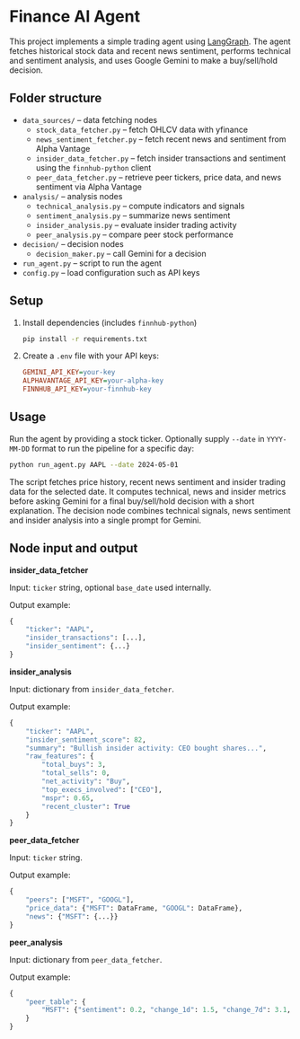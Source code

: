 # Finance AI Agent

This project implements a simple trading agent using [LangGraph](https://github.com/langchain-ai/langgraph). The agent fetches historical stock data and recent news sentiment, performs technical and sentiment analysis, and uses Google Gemini to make a buy/sell/hold decision.

## Folder structure

- `data_sources/` – data fetching nodes
  - `stock_data_fetcher.py` – fetch OHLCV data with yfinance
  - `news_sentiment_fetcher.py` – fetch recent news and sentiment from Alpha Vantage
  - `insider_data_fetcher.py` – fetch insider transactions and sentiment using the `finnhub-python` client
  - `peer_data_fetcher.py` – retrieve peer tickers, price data, and news sentiment via Alpha Vantage
- `analysis/` – analysis nodes
  - `technical_analysis.py` – compute indicators and signals
  - `sentiment_analysis.py` – summarize news sentiment
  - `insider_analysis.py` – evaluate insider trading activity
  - `peer_analysis.py` – compare peer stock performance
- `decision/` – decision nodes
  - `decision_maker.py` – call Gemini for a decision
- `run_agent.py` – script to run the agent
- `config.py` – load configuration such as API keys

## Setup

1. Install dependencies (includes `finnhub-python`)
   ```bash
   pip install -r requirements.txt
   ```
2. Create a `.env` file with your API keys:
   ```ini
   GEMINI_API_KEY=your-key
   ALPHAVANTAGE_API_KEY=your-alpha-key
   FINNHUB_API_KEY=your-finnhub-key
   ```

## Usage

Run the agent by providing a stock ticker. Optionally supply `--date` in `YYYY-MM-DD` format to run the pipeline for a specific day:

```bash
python run_agent.py AAPL --date 2024-05-01
```

The script fetches price history, recent news sentiment and insider trading data
for the selected date. It computes technical, news and insider metrics before
asking Gemini for a final buy/sell/hold decision with a short explanation. The
decision node combines technical signals, news sentiment and insider analysis
into a single prompt for Gemini.


## Node input and output

**insider_data_fetcher**

Input: `ticker` string, optional `base_date` used internally.

Output example:

```python
{
    "ticker": "AAPL",
    "insider_transactions": [...],
    "insider_sentiment": {...}
}
```

**insider_analysis**

Input: dictionary from `insider_data_fetcher`.

Output example:

```python
{
    "ticker": "AAPL",
    "insider_sentiment_score": 82,
    "summary": "Bullish insider activity: CEO bought shares...",
    "raw_features": {
        "total_buys": 3,
        "total_sells": 0,
        "net_activity": "Buy",
        "top_execs_involved": ["CEO"],
        "mspr": 0.65,
        "recent_cluster": True
    }
}
```

**peer_data_fetcher**

Input: `ticker` string.

Output example:

```python
{
    "peers": ["MSFT", "GOOGL"],
    "price_data": {"MSFT": DataFrame, "GOOGL": DataFrame},
    "news": {"MSFT": {...}}
}
```

**peer_analysis**

Input: dictionary from `peer_data_fetcher`.

Output example:

```python
{
    "peer_table": {
        "MSFT": {"sentiment": 0.2, "change_1d": 1.5, "change_7d": 3.1, "rsi": 55.4}
    }
}
```
